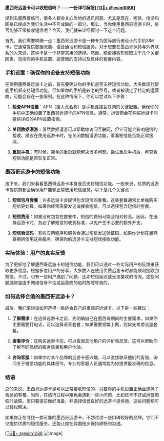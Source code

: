 **墨西哥远游卡可以收短信吗？——一份详尽解答[[TG💪+ @esim1088](https://t.me/s/esim1088)]**

提到去墨西哥旅行，很多人都会关心当地的通讯问题。尤其是现在，短信、电话和网络已经成为我们生活中不可或缺的一部分。那么，当你使用墨西哥远游卡时，是否能够正常接收短信呢？今天，我们就来详细探讨一下这个问题。

首先，我们需要明确一点：墨西哥远游卡是一种专为国际旅行者设计的手机SIM卡。它通常提供数据流量、语音通话和短信服务。对于想要在墨西哥保持与外界联系的人来说，这种卡是一个非常实用的选择。然而，能否接收短信取决于几个关键因素，包括你的手机设置、运营商的支持以及具体的套餐内容。

### 手机设置：确保你的设备支持短信功能

在使用墨西哥远游卡之前，首先要确认你的手机是否支持短信功能。大多数现代智能手机都支持短信功能，但如果你的手机是较老的型号，或者被锁定了特定的运营商，可能会存在一些限制。在这种情况下，你可以尝试以下步骤：

1. **检查APN设置**：APN（接入点名称）是手机连接互联网的关键配置。确保你的手机中正确设置了墨西哥远游卡的APN信息。通常，运营商会在购买远游卡时提供详细的APN设置指南。
   
2. **关闭数据漫游**：虽然数据漫游可以帮助你访问互联网，但它可能会影响短信的接收。建议在使用远游卡时，先关闭数据漫游功能，看看短信是否能正常接收。

3. **重启手机**：有时候，简单的重启就能解决很多问题。尝试重启手机后，再查看短信功能是否恢复正常。

### 墨西哥远游卡的短信功能

接下来，我们来看看墨西哥远游卡本身是否支持短信功能。一般来说，优质的远游卡提供商都会确保用户能够正常使用短信服务。以下是几个关键点：

1. **短信包月套餐**：许多远游卡会提供包含短信的套餐。这些套餐通常比单独购买短信更划算。如果你经常需要发送或接收短信，可以选择包含短信的套餐。

2. **短信费用**：如果没有包含在套餐中，短信的费用可能会相对较高。因此，在选择远游卡时，务必了解短信的收费标准，以免产生不必要的额外开支。

3. **短信验证码**：有些应用程序和服务会通过短信发送验证码。如果你计划在墨西哥期间使用这些服务，确保你的远游卡支持短信接收功能。

### 实际体验：用户的真实反馈

为了更好地了解墨西哥远游卡的短信功能，我们可以通过一些实际用户的反馈来获取更多信息。根据多位用户的分享，大多数人在使用优质远游卡时都能顺利接收到短信。不过，也有一些用户遇到了问题，比如短信延迟或无法接收的情况。这些问题通常是由于网络信号不佳或运营商的临时故障导致的。

### 如何选择合适的墨西哥远游卡？

最后，我们来谈谈如何选择一款适合自己的墨西哥远游卡。以下是一些建议：

1. **了解需求**：在选择远游卡之前，先明确自己在墨西哥期间的主要需求。如果你主要需要打电话，可以选择语音套餐；如果需要频繁上网，则优先考虑流量套餐。

2. **查看评价**：在购买远游卡前，可以查阅其他用户的评价和反馈。这可以帮助你了解不同品牌的服务质量和用户体验。

3. **咨询客服**：如果你对某个品牌的远游卡感兴趣，可以直接联系他们的客服，询问关于短信功能的具体细节。专业的客服人员通常能为你提供最准确的信息。

### 结语

总的来说，墨西哥远游卡是可以正常接收短信的，只要你的手机设置正确且选择了合适的套餐。当然，在旅行过程中难免会遇到一些小问题，比如信号不好或运营商临时故障。但只要提前做好准备，并选择信誉良好的远游卡提供商，这些问题都可以轻松解决。

如果你正在寻找一款可靠的墨西哥远游卡，不妨试试一些口碑较好的品牌。它们不仅提供优质的短信服务，还能让你在异国他乡保持顺畅的沟通。

[[TG💪+ @esim1088](https://t.me/s/esim1088) ![Image](https://i.postimg.cc/4NQfJmqS/Snipaste-2025-05-13-00-14-12.png)]